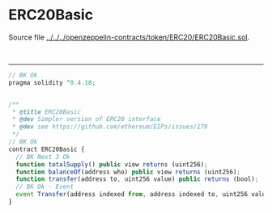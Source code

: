 # ERC20Basic

Source file [../../../openzeppelin-contracts/token/ERC20/ERC20Basic.sol](../../../openzeppelin-contracts/token/ERC20/ERC20Basic.sol).

<br />

<hr />

```javascript
// BK Ok
pragma solidity ^0.4.18;


/**
 * @title ERC20Basic
 * @dev Simpler version of ERC20 interface
 * @dev see https://github.com/ethereum/EIPs/issues/179
 */
// BK Ok
contract ERC20Basic {
  // BK Next 3 Ok
  function totalSupply() public view returns (uint256);
  function balanceOf(address who) public view returns (uint256);
  function transfer(address to, uint256 value) public returns (bool);
  // BK Ok - Event
  event Transfer(address indexed from, address indexed to, uint256 value);
}

```
